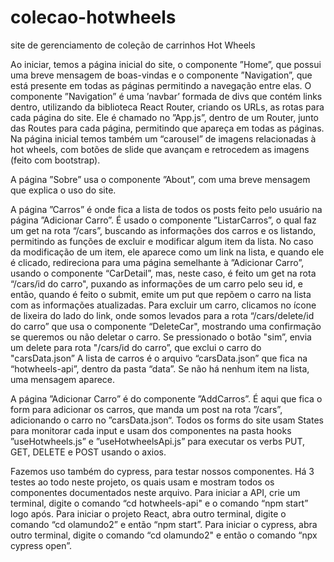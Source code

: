 # colecao-hotwheels
 site de gerenciamento de coleção de carrinhos Hot Wheels

Ao iniciar, temos a página inicial do site, o componente ”Home”,
que possui uma breve mensagem de boas-vindas e o componente
”Navigation”, que está presente em todas as páginas permitindo a
navegação entre elas. O componente ”Navigation” é uma ’navbar’
formada de divs que contém links dentro, utilizando da biblioteca
React Router, criando os URLs, as rotas para cada página do site.
Ele é chamado no ”App.js”, dentro de um Router, junto das Routes
para cada página, permitindo que apareça em todas as páginas.
Na página inicial temos também um “carousel” de imagens
relacionadas à hot wheels, com botões de slide que avançam e
retrocedem as imagens (feito com bootstrap).

A página ”Sobre” usa o componente ”About”, com uma breve
mensagem que explica o uso do site.

A página ”Carros” é onde fica a lista de todos os posts feito pelo
usuário na página ”Adicionar Carro”. É usado o componente
”ListarCarros”, o qual faz um get na rota “/cars”, buscando as
informações dos carros e os listando, permitindo as funções de
excluir e modificar algum item da lista.
No caso da modificação de um item, ele aparece como um link na
lista, e quando ele é clicado, redireciona para uma página
semelhante à ”Adicionar Carro”, usando o componente “CarDetail”,
mas, neste caso, é feito um get na rota “/cars/id do carro", puxando
as informações de um carro pelo seu id, e então, quando é feito o
submit, emite um put que repõem o carro na lista com as
informações atualizadas.
Para excluir um carro, clicamos no ícone de lixeira do lado do link,
onde somos levados para a rota “/cars/delete/id do carro” que usa o
componente “DeleteCar", mostrando uma confirmação se
queremos ou não deletar o carro. Se pressionado o botão "sim”,
envia um delete para rota "/cars/id do carro”, que exclui o carro do
"carsData.json”
A lista de carros é o arquivo “carsData.json” que fica na
“hotwheels-api”, dentro da pasta “data”. Se não há nenhum item na
lista, uma mensagem aparece.

A página ”Adicionar Carro” é do componente ”AddCarros”. É aqui
que fica o form para adicionar os carros, que manda um post na
rota ”/cars”, adicionando o carro no ”carsData.json“. Todos os forms
do site usam States para monitorar cada input e usam dos
componentes na pasta hooks ”useHotwheels.js” e
”useHotwheelsApi.js” para executar os verbs PUT, GET, DELETE e
POST usando o axios.

Fazemos uso também do cypress, para testar nossos
componentes. Há 3 testes ao todo neste projeto, os quais usam e
mostram todos os componentes documentados neste arquivo. Para iniciar
a API, crie um terminal, digite o comando “cd hotwheels-api"
e o comando “npm start” logo após. Para iniciar o projeto React,
abra outro terminal, digite o comando “cd olamundo2” e então “npm
start”. Para iniciar o cypress, abra outro terminal, digite o comando
“cd olamundo2" e então o comando “npx cypress open”.